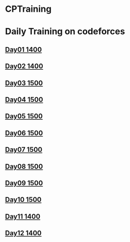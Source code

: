 # CPTraining
# Daily Training on codeforces
## [Day01 1400](./Day01-0501-1400/README.md)
## [Day02 1400](./Day02-0502-1400/README.md)
## [Day03 1500](./Day03-0503-1500/README.md)
## [Day04 1500](./Day04-0504-1500/README.md)
## [Day05 1500](./Day05-0505-1500/README.md)
## [Day06 1500](./Day06-0506-1500/README.md)
## [Day07 1500](./Day07-0507-1500/README.md)
## [Day08 1500](./Day08-0508-1500/README.md)
## [Day09 1500](./Day09-0509-1500/README.md)
## [Day10 1500](./Day10-0510-1500/README.md)
## [Day11 1400](./Day11-0511-1400/README.md)
## [Day12 1400](./Day12-0512-1400/README.md)